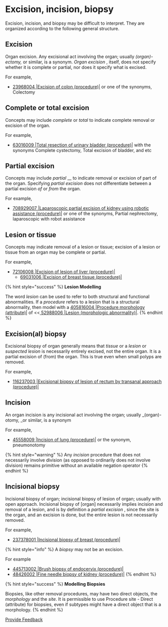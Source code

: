 # Excision, incision, biopsy

Excision, incision, and biopsy may be difficult to interpret. They are organized according to the following general structure.

## Excision

Organ excision. Any excisional act involving the organ; usually _(organ)-ectomy,_ or similar, is a synonym. _Organ excision_ , itself, does not specify whether it is complete or partial, nor does it specify what is excised.

For example,

* [23968004 |Excision of colon (procedure)|](http://snomed.info/id/23968004) or one of the synonyms, Colectomy

## Complete or total excision

Concepts may include _complete_ or _total_ to indicate complete removal or excision of the organ.

For example,

* [63016009 |Total resection of urinary bladder (procedure)|](http://snomed.info/id/63016009) with the synonyms Complete cystectomy, Total excision of bladder, and etc

## Partial excision

Concepts may include _partial_ \_\_ to indicate removal or excision of part of the organ. Specifying _partial excision_ does not differentiate between a partial excision _of_ or _from_ the organ.

For example,

* [708929007 |Laparoscopic partial excision of kidney using robotic assistance (procedure)|](http://snomed.info/id/708929007) or one of the synonyms, Partial nephrectomy, laparoscopic with robot assistance

## Lesion or tissue

Concepts may indicate removal of a lesion or tissue; excision of a lesion or tissue from an organ may be complete or partial.

For example,

* [72106008 |Excision of lesion of liver (procedure)|](http://snomed.info/id/72106008)
  * [69031006 |Excision of breast tissue (procedure)|](http://snomed.info/id/69031006)

{% hint style="success" %}
**Lesion Modelling**

The word _lesion_ can be used to refer to both structural and functional abnormalities. If a _procedure_ refers to a lesion that is a structural abnormality, then model with a [405816004 |Procedure morphology (attribute)|](http://snomed.info/id/405816004) of <<[ 52988006 |Lesion (morphologic abnormality)|](http://snomed.info/id/52988006).
{% endhint %}

## Excision(al) biopsy

Excisional biopsy of organ generally means that _tissue_ or a _lesion_ or _suspected lesion_ is necessarily entirely excised, not the entire organ. It is a partial excision of (from) the organ. This is true even when small polyps are removed.

For example,

* [116237003 |Excisional biopsy of lesion of rectum by transanal approach (procedure)|](http://snomed.info/id/116237003)

## Incision

An organ incision is any incisional act involving the organ; usually \_(organ)-otomy, \_or similar, is a synonym

For example,

* [45558009 |Incision of lung (procedure)|](http://snomed.info/id/45558009) or the synonym, pneumonotomy

{% hint style="warning" %}
Any _incision_ procedure that does not necessarily involve division (as opposed to ordinarily does not involve division) remains primitive without an available negation operator
{% endhint %}

## Incisional biopsy

Incisional biopsy of organ; incisional biopsy of lesion of organ; usually with open approach. Incisional biopsy of \[organ] necessarily implies incision and removal of a lesion, and is by definition a _partial excision_ , since the site is the organ, and an excision is done, but the entire lesion is not necessarily removed.

For example,

* [237378001 |Incisional biopsy of breast (procedure)|](http://snomed.info/id/237378001)

{% hint style="info" %}
A _biopsy_ may not be an excision.

For example

* [445713002 |Brush biopsy of endocervix (procedure)|](http://snomed.info/id/445713002)
* [48426002 |Fine needle biopsy of kidney (procedure)|](http://snomed.info/id/48426002)
{% endhint %}

{% hint style="success" %}
**Modelling Biopsies**

Biopsies, like other removal procedures, may have two direct objects, the _morphology_ and the _site_. It is permissible to use Procedure site - Direct (attribute) for biopsies, even if subtypes might have a direct object that is a morphology.
{% endhint %}






<a href="https://docs.google.com/forms/d/e/1FAIpQLScTmbZIf0UEQwYDkY27EEWBkaiYkHSbR0_9DmFrMLXoQLyL7Q/viewform?usp=pp_url&entry.1767247133=SCT+Editorial+Guide&entry.670899847=Excision%2C%20incision%2C%20biopsy" class="button primary">Provide Feedback</a>
